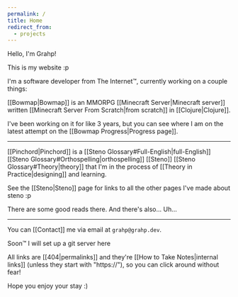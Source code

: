 ```yaml
---
permalink: /
title: Home
redirect_from:
  - projects
---
```

Hello, I'm Grahp!

This is my website :p

I'm a software developer from The Internet™, currently working on a couple things:

[[Bowmap|Bowmap]] is an MMORPG [[Minecraft Server|Minecraft server]] written [[Minecraft Server From Scratch|from scratch]] in [[Clojure|Clojure]].

I've been working on it for like 3 years, but you can see where I am on the latest attempt on the [[Bowmap Progress|Progress page]].

---

[[Pinchord|Pinchord]] is a [[Steno Glossary#Full-English|full-English]] [[Steno Glossary#Orthospelling|orthospelling]] [[Steno]] [[Steno Glossary#Theory|theory]] that I'm in the process of [[Theory in Practice|designing]] and learning.

See the [[Steno|Steno]] page for links to all the other pages I've made about steno :p

There are some good reads there. And there's also... Uh...

---

You can [[Contact]] me via email at `grahp@grahp.dev`.

Soon™ I will set up a git server here

All links are [[404|permalinks]] and they're [[How to Take Notes|internal links]] (unless they start with "https://"), so you can click around without fear!

Hope you enjoy your stay :)
